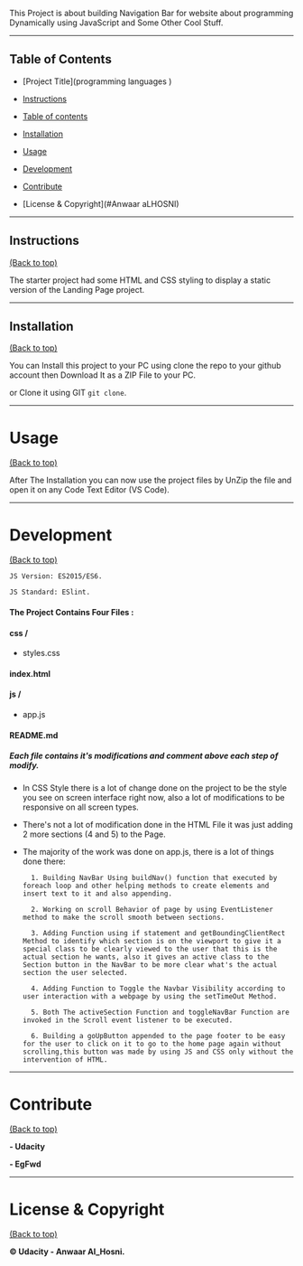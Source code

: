   



  


  

This Project is about building Navigation Bar for website  about programming Dynamically using JavaScript and Some Other Cool Stuff.

  

---

  

## Table of Contents

  

- [Project Title](programming languages )

- [Instructions](#instructions)

- [Table of contents](#table-of-contents)

- [Installation](#installation)

- [Usage](#usage)

- [Development](#development)

- [Contribute](#contribute)

- [License & Copyright](#Anwaar aLHOSNI)

  

---

  

## Instructions

[(Back to top)](#table-of-contents)

  

The starter project had some HTML and CSS styling to display a static version of the Landing Page project.
  

---

  

## Installation

[(Back to top)](#table-of-contents)

  

You can Install this project to your PC using clone the repo to your github account then Download It as a ZIP File to your PC.

or Clone it using GIT ````git clone````.

  

---

  

# Usage

[(Back to top)](#table-of-contents)

  

After The Installation you can now use the project files by UnZip the file and open it on any Code Text Editor (VS Code).

  

---

  

# Development

[(Back to top)](#table-of-contents)

  

````JS Version: ES2015/ES6.````

  

````JS Standard: ESlint.````

  

#### The Project Contains Four Files :

#### css /

- styles.css

####  index.html

#### js /

- app.js

####  README.md

  

##### Each file contains it's modifications and comment above each step of modify.

- In CSS Style there is a lot of change done on the project to be the style you see on screen interface right now, also a lot of modifications to be responsive on all screen types.

  

- There's not a lot of modification done in the HTML File it was just adding 2 more sections (4 and 5) to the Page.

  

- The majority of the work was done on app.js, there is a lot of things done there:

  

        1. Building NavBar Using buildNav() function that executed by foreach loop and other helping methods to create elements and insert text to it and also appending.

        2. Working on scroll Behavior of page by using EventListener method to make the scroll smooth between sections.

        3. Adding Function using if statement and getBoundingClientRect Method to identify which section is on the viewport to give it a special class to be clearly viewed to the user that this is the actual section he wants, also it gives an active class to the Section button in the NavBar to be more clear what's the actual section the user selected.

        4. Adding Function to Toggle the Navbar Visibility according to user interaction with a webpage by using the setTimeOut Method.

        5. Both The activeSection Function and toggleNavBar Function are invoked in the Scroll event listener to be executed.

        6. Building a goUpButton appended to the page footer to be easy for the user to click on it to go to the home page again without scrolling,this button was made by using JS and CSS only without the intervention of HTML.

---

# Contribute

[(Back to top)](#table-of-contents)

  

**- Udacity**

  

**- EgFwd**

  

---

# License & Copyright

[(Back to top)](#table-of-contents)

  

**© Udacity - Anwaar Al_Hosni.**
